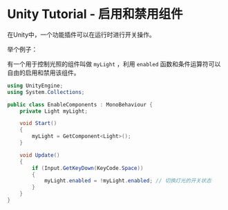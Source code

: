 # Unity Tutorial - 启用和禁用组件

在Unity中，一个功能插件可以在运行时进行开关操作。

举个例子：

有一个用于控制光照的组件叫做 `myLight`  ，利用 `enabled` 函数和条件运算符可以自由的启用和禁用该组件。

```c#
using UnityEngine;
using System.Collections;

public class EnableComponents : MonoBehaviour {
    private Light myLight;

    void Start()
    {
        myLight = GetComponent<Light>();
    }

    void Update()
    {
        if (Input.GetKeyDown(KeyCode.Space))
        {
            myLight.enabled = !myLight.enabled; // 切换灯光的开关状态
        }
    }
}
```
